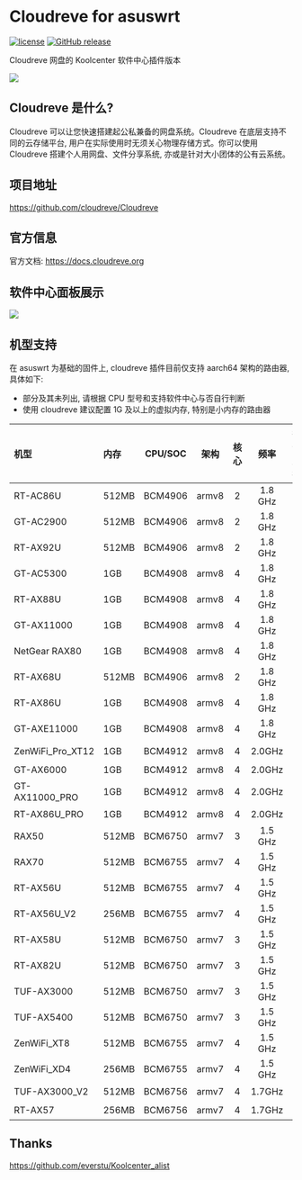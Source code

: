 # Cloudreve for asuswrt
[![license](https://img.shields.io/github/license/Society-Genius/rogsoft_cloudreve.svg)](https://github.com/Society-Genius/rogsoft_cloudreve/blob/main/LICENSE)
[![GitHub release](https://img.shields.io/github/release/Society-Genius/rogsoft_cloudreve.svg)](https://github.com/Society-Genius/rogsoft_cloudreve/releases/latest)

Cloudreve 网盘的 Koolcenter 软件中心插件版本

![](https://foruda.gitee.com/images/1735299905497917561/45f32785_14243051.png)

## Cloudreve 是什么?
Cloudreve 可以让您快速搭建起公私兼备的网盘系统。Cloudreve 在底层支持不同的云存储平台, 用户在实际使用时无须关心物理存储方式。你可以使用 Cloudreve 搭建个人用网盘、文件分享系统, 亦或是针对大小团体的公有云系统。

## 项目地址
<https://github.com/cloudreve/Cloudreve>

## 官方信息
官方文档: <https://docs.cloudreve.org>

## 软件中心面板展示
![](https://foruda.gitee.com/images/1735376775202607416/239abf62_14243051.png)

## 机型支持
在 asuswrt 为基础的固件上, cloudreve 插件目前仅支持 aarch64 架构的路由器, 具体如下:

- 部分及其未列出, 请根据 CPU 型号和支持软件中心与否自行判断
- 使用 cloudreve 建议配置 1G 及以上的虚拟内存, 特别是小内存的路由器

| 机型             | 内存  | CPU/SOC | 架构  | 核心  |  频率   | 插件支持 |
| :--------------- | :---- | :-----: | :---: | :---: | :-----: | :------: |
| RT-AC86U         | 512MB | BCM4906 | armv8 |   2   | 1.8 GHz |    ✔️     |
| GT-AC2900        | 512MB | BCM4906 | armv8 |   2   | 1.8 GHz |    ✔️     |
| RT-AX92U         | 512MB | BCM4906 | armv8 |   2   | 1.8 GHz |    ✔️     |
| GT-AC5300        | 1GB   | BCM4908 | armv8 |   4   | 1.8 GHz |    ✔️     |
| RT-AX88U         | 1GB   | BCM4908 | armv8 |   4   | 1.8 GHz |    ✔️     |
| GT-AX11000       | 1GB   | BCM4908 | armv8 |   4   | 1.8 GHz |    ✔️     |
| NetGear RAX80    | 1GB   | BCM4908 | armv8 |   4   | 1.8 GHz |    ✔️     |
| RT-AX68U         | 512MB | BCM4906 | armv8 |   2   | 1.8 GHz |    ✔️     |
| RT-AX86U         | 1GB   | BCM4908 | armv8 |   4   | 1.8 GHz |    ✔️     |
| GT-AXE11000      | 1GB   | BCM4908 | armv8 |   4   | 1.8 GHz |    ✔️     |
| ZenWiFi_Pro_XT12 | 1GB   | BCM4912 | armv8 |   4   | 2.0GHz  |    ✔️     |
| GT-AX6000        | 1GB   | BCM4912 | armv8 |   4   | 2.0GHz  |    ✔️     |
| GT-AX11000_PRO   | 1GB   | BCM4912 | armv8 |   4   | 2.0GHz  |    ✔️     |
| RT-AX86U_PRO     | 1GB   | BCM4912 | armv8 |   4   | 2.0GHz  |    ✔️     |
| RAX50            | 512MB | BCM6750 | armv7 |   3   | 1.5 GHz |    ✔️     |
| RAX70            | 512MB | BCM6755 | armv7 |   4   | 1.5 GHz |    ✔️     |
| RT-AX56U         | 512MB | BCM6755 | armv7 |   4   | 1.5 GHz |    ✔️     |
| RT-AX56U_V2      | 256MB | BCM6755 | armv7 |   4   | 1.5 GHz |    ✔️     |
| RT-AX58U         | 512MB | BCM6750 | armv7 |   3   | 1.5 GHz |    ✔️     |
| RT-AX82U         | 512MB | BCM6750 | armv7 |   3   | 1.5 GHz |    ✔️     |
| TUF-AX3000       | 512MB | BCM6750 | armv7 |   3   | 1.5 GHz |    ✔️     |
| TUF-AX5400       | 512MB | BCM6750 | armv7 |   3   | 1.5 GHz |    ✔️     |
| ZenWiFi_XT8      | 512MB | BCM6755 | armv7 |   4   | 1.5 GHz |    ✔️     |
| ZenWiFi_XD4      | 256MB | BCM6755 | armv7 |   4   | 1.5 GHz |    ✔️     |
| TUF-AX3000_V2    | 512MB | BCM6756 | armv7 |   4   | 1.7GHz  |    ✔️     |
| RT-AX57          | 256MB | BCM6756 | armv7 |   4   | 1.7GHz  |    ✔️     |

## Thanks
<https://github.com/everstu/Koolcenter_alist>